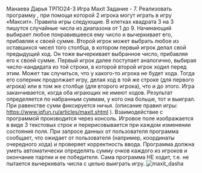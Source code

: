 Манаева Дарья ТРПО24-3 
Игра Maxit
Задание - 7. Реализовать программу , при помощи которой 2 игрока могут играть в игру «Максит». Правила игры следующие. В клетках квадрата 3 на 3 пишутся случайные числа из диапазона от 1 до 9. Начинающий выбирает любое понравившееся ему число и вычеркивает его, прибавляя к своей сумме. Второй игрок может выбрать любое из оставшихся чисел того столбца, в котором первый игрок делал свой предыдущий ход. Он тоже вычеркивает выбранное число, прибавляя его к своей сумме. Первый игрок далее поступает аналогично, выбирая число-кандидата из той строки, в которой второй игрок ходил перед этим. Может так случиться, что у какого-то игрока не будет хода. Тогда его соперник продолжает игру, делая ход в той же строке (для первого игрока) или в том же столбце (для второго игрока), что и до этого. Игра заканчивается, когда оба играющих не имеют ходов. Результат определяется по набранным суммам, у кого она больше, тот и выиграл. При равенстве сумм фиксируется ничья. (описание правил игры: https://www.iqfun.ru/articles/maxit.shtml ). Взаимодействие с программой производится через консоль. Игровое поле изображается в виде 3 текстовых строк и перерисовывается при каждом изменении состояния поля. При запросе данных от пользователя программа сообщает, что ожидает от пользователя (например, координаты очередного хода) и проверяет корректность ввода. Программа должна уметь автоматически определять сумму очков каждого из игроков и окончание партии и ее победителя. Сама программа НЕ ходит, т.е. не пытается вычеркивать числа с целью выиграть игру.
![maxit_dasha](https://github.com/user-attachments/assets/2da43510-9c86-4535-bc7a-80233b15a0b0)
